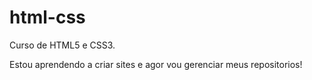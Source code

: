 # html-css
 Curso de HTML5 e CSS3.

 Estou aprendendo a criar sites e agor vou gerenciar meus repositorios!